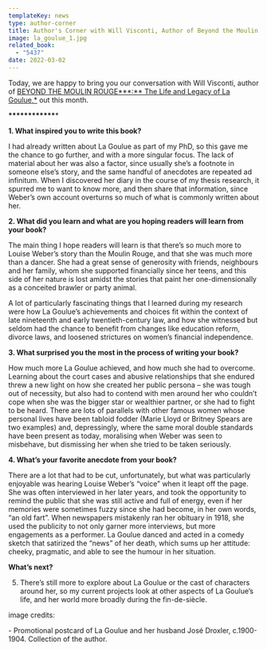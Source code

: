 ```yaml
---
templateKey: news
type: author-corner
title: Author's Corner with Will Visconti, Author of Beyond the Moulin Rouge
image: la_goulue_1.jpg
related_book:
  - "5437"
date: 2022-03-02
---
```

Today, we are happy to bring you our conversation with Will Visconti, author of [BEYOND THE MOULIN ROUGE***:** The Life and Legacy of La Goulue,*](https://www.upress.virginia.edu/title/5437) out this month.

**\*\*\*\*\*\*\*\*\*\*\*\****

**1. What inspired you to write this book?**

I had already written about La Goulue as part of my PhD, so this gave me the chance to go further, and with a more singular focus. The lack of material about her was also a factor, since usually she’s a footnote in someone else’s story, and the same handful of anecdotes are repeated ad infinitum. When I discovered her diary in the course of my thesis research, it spurred me to want to know more, and then share that information, since Weber’s own account overturns so much of what is commonly written about her.

**2. What did you learn and what are you hoping readers will learn from your book?**

The main thing I hope readers will learn is that there’s so much more to Louise Weber’s story than the Moulin Rouge, and that she was much more than a dancer. She had a great sense of generosity with friends, neighbours and her family, whom she supported financially since her teens, and this side of her nature is lost amidst the stories that paint her one-dimensionally as a conceited brawler or party animal.

A lot of particularly fascinating things that I learned during my research were how La Goulue’s achievements and choices fit within the context of late nineteenth and early twentieth-century law, and how she witnessed but seldom had the chance to benefit from changes like education reform, divorce laws, and loosened strictures on women’s financial independence.

**3. What surprised you the most in the process of writing your book?**

How much more La Goulue achieved, and how much she had to overcome. Learning about the court cases and abusive relationships that she endured threw a new light on how she created her public persona – she was tough out of necessity, but also had to contend with men around her who couldn’t cope when she was the bigger star or wealthier partner, or she had to fight to be heard. There are lots of parallels with other famous women whose personal lives have been tabloid fodder (Marie Lloyd or Britney Spears are two examples) and, depressingly, where the same moral double standards have been present as today, moralising when Weber was seen to misbehave, but dismissing her when she tried to be taken seriously.

**4. What’s your favorite anecdote from your book?**

There are a lot that had to be cut, unfortunately, but what was particularly enjoyable was hearing Louise Weber’s “voice” when it leapt off the page. She was often interviewed in her later years, and took the opportunity to remind the public that she was still active and full of energy, even if her memories were sometimes fuzzy since she had become, in her own words, “an old fart”. When newspapers mistakenly ran her obituary in 1918, she used the publicity to not only garner more interviews, but more engagements as a performer. La Goulue danced and acted in a comedy sketch that satirized the “news” of her death, which sums up her attitude: cheeky, pragmatic, and able to see the humour in her situation.

**What’s next?**

5. There’s still more to explore about La Goulue or the cast of characters around her, so my current projects look at other aspects of La Goulue’s life, and her world more broadly during the fin-de-siècle.

image credits:

\- Promotional postcard of La Goulue and her husband José Droxler, c.1900-1904. Collection of the author.